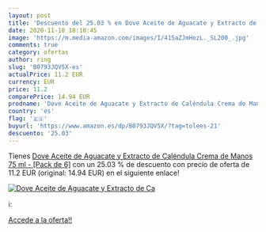 ```yaml
---
layout: post
title: 'Descuento del 25.03 % en Dove Aceite de Aguacate y Extracto de Ca'
date: 2020-11-18 18:10:45
image: 'https://m.media-amazon.com/images/I/415aZJmHozL._SL200_.jpg'
comments: true
category: ofertas
author: ring
slug: 'B0793JQV5X-es'
actualPrice: 11.2 EUR
currency: EUR
price: 11.2
comparePrice: 14.94 EUR
prodname: 'Dove Aceite de Aguacate y Extracto de Caléndula Crema de Manos 75 ml - [Pack de 6]'
country: 'es'
flag: '🇪🇸'
buyurl: 'https://www.amazon.es/dp/B0793JQV5X/?tag=tolees-21'
descuento: '25.03'
---
```


Tienes [Dove Aceite de Aguacate y Extracto de Caléndula Crema de Manos 75 ml - [Pack de 6]](https://www.amazon.es/dp/B0793JQV5X/?tag=tolees-21) con un 25.03 % de descuento con precio de oferta de 11.2 EUR (original: 14.94 EUR) en el siguiente enlace!

[![Dove Aceite de Aguacate y Extracto de Ca](https://m.media-amazon.com/images/I/415aZJmHozL._SL200_.jpg)](https://www.amazon.es/dp/B0793JQV5X/?tag=tolees-21)

ℹ️:


[Accede a la oferta!!](https://www.amazon.es/dp/B0793JQV5X/?tag=tolees-21)
